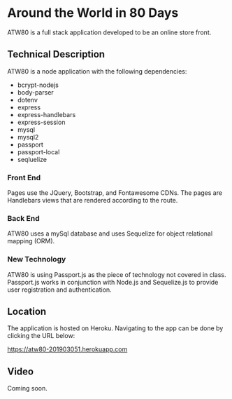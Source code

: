 # Around the World in 80 Days #

ATW80 is a full stack application developed to be an online store front.  

## Technical Description ##
ATW80 is a node application with the following dependencies:
* bcrypt-nodejs
* body-parser
* dotenv
* express
* express-handlebars
* express-session
* mysql
* mysql2
* passport
* passport-local
* seqluelize

### Front End ###
Pages use the JQuery, Bootstrap, and Fontawesome CDNs.  The pages are Handlebars views that are rendered according to the route.

### Back End ###
ATW80 uses a mySql database and uses Sequelize for object relational mapping (ORM).  

### New Technology ###
ATW80 is using Passport.js as the piece of technology not covered in class.  Passport.js works in conjunction with Node.js and Sequelize.js to provide user registration and authentication.  

## Location ##
The application is hosted on Heroku.  Navigating to the app can be done by clicking the URL below:

https://atw80-201903051.herokuapp.com

## Video ##
Coming soon.






